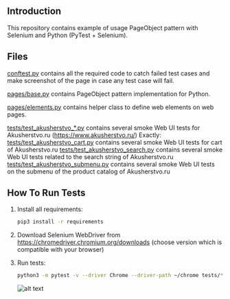 Introduction
------------

This repository contains  example of usage PageObject
pattern with Selenium and Python (PyTest + Selenium).

Files
-----

[conftest.py](conftest.py) contains all the required code to catch failed test cases and make screenshot
of the page in case any test case will fail.

[pages/base.py](pages/base.py) contains PageObject pattern implementation for Python.

[pages/elements.py](pages/elements.py) contains helper class to define web elements on web pages.

[tests/test_akusherstvo_*.py](tests/test_akusherstvo_*.py) contains several smoke Web UI tests for Akusherstvo.ru (https://www.akusherstvo.ru/)
Exactly:
[tests/test_akusherstvo_cart.py](tests/test_akusherstvo_cart.py) contains several smoke Web UI tests for cart of Akusherstvo.ru
[tests/test_akusherstvo_search.py](tests/test_akusherstvo_search.py) contains several smoke Web UI tests related to the search string of Akusherstvo.ru
[tests/test_akusherstvo_submenu.py](tests/test_akusherstvo_submenu.py) contains several smoke Web UI tests on the submenu of the product catalog of Akusherstvo.ru

How To Run Tests
----------------

1) Install all requirements:

    ```bash
    pip3 install -r requirements
    ```

2) Download Selenium WebDriver from https://chromedriver.chromium.org/downloads (choose version which is compatible with your browser)

3) Run tests:

    ```bash
    python3 -m pytest -v --driver Chrome --driver-path ~/chrome tests/*.py
   
    ```

   ![alt text](example.png)


